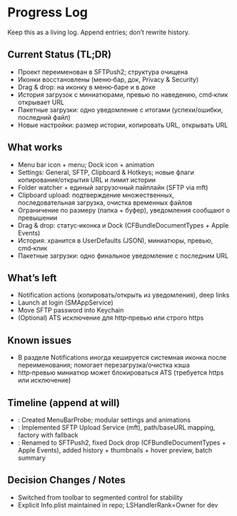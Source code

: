 # Progress Log

Keep this as a living log. Append entries; don’t rewrite history.

## Current Status (TL;DR)
- Проект переименован в SFTPush2; структура очищена
- Иконки восстановлены (меню‑бар, док, Privacy & Security)
- Drag & drop: на иконку в меню‑баре и в доке
- История загрузок с миниатюрами, превью по наведению, cmd‑клик открывает URL
- Пакетные загрузки: одно уведомление с итогами (успехи/ошибки, последний файл)
- Новые настройки: размер истории, копировать URL, открывать URL

## What works
- Menu bar icon + menu; Dock icon + animation
- Settings: General, SFTP, Clipboard & Hotkeys; новые флаги копирования/открытия URL и лимит истории
- Folder watcher + единый загрузочный пайплайн (SFTP via mft)
- Clipboard upload: подтверждение множественных, последовательная загрузка, очистка временных файлов
- Ограничение по размеру (папка + буфер), уведомления сообщают о превышении
- Drag & drop: статус‑иконка и Dock (CFBundleDocumentTypes + Apple Events)
- История: хранится в UserDefaults (JSON), миниатюры, превью, cmd‑клик
- Пакетные загрузки: одно финальное уведомление с последним URL

## What’s left
- Notification actions (копировать/открыть из уведомления), deep links
- Launch at login (SMAppService)
- Move SFTP password into Keychain
- (Optional) ATS исключение для http‑превью или строго https

## Known issues
- В разделе Notifications иногда кешируется системная иконка после переименования; помогает перезагрузка/очистка кэша
- http‑превью миниатюр может блокироваться ATS (требуется https или исключение)

## Timeline (append at will)
- <date>: Created MenuBarProbe; modular settings and animations
- <date>: Implemented SFTP Upload Service (mft), path/baseURL mapping, factory with fallback
- <date>: Renamed to SFTPush2, fixed Dock drop (CFBundleDocumentTypes + Apple Events), added history + thumbnails + hover preview, batch summary

## Decision Changes / Notes
- Switched from toolbar to segmented control for stability
- Explicit Info.plist maintained in repo; LSHandlerRank=Owner for dev
